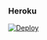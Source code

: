 ### Heroku
[![Deploy](https://www.herokucdn.com/deploy/button.svg)](https://heroku.com/deploy?template=https://github.com/Danyga2020/Link-directo-1) 
